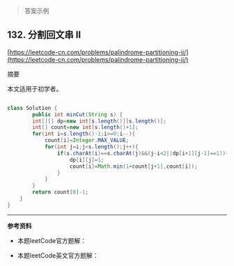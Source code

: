 >答案示例

**132. 分割回文串 II**  
---
[https://leetcode-cn.com/problems/palindrome-partitioning-ii/](https://leetcode-cn.com/problems/palindrome-partitioning-ii/) 

摘要  

本文适用于初学者。  


```java  

class Solution {
    	public int minCut(String s) {
        int[][] dp=new int[s.length()][s.length()];
        int[] count=new int[s.length()+1];
        for(int i=s.length()-1;i>=0;i--){
            count[i]=Integer.MAX_VALUE;
            for(int j=i;j<s.length();j++){
                if(s.charAt(i)==s.charAt(j)&&(j-i<2||dp[i+1][j-1]==1)){
                	dp[i][j]=1;
                	count[i]=Math.min(1+count[j+1],count[i]);
                }
            }
        }
        return count[0]-1;       
    }
}
```  

   

---


**参考资料**  

* 本题leetCode官方题解：  


* 本题leetCode英文官方题解：  
